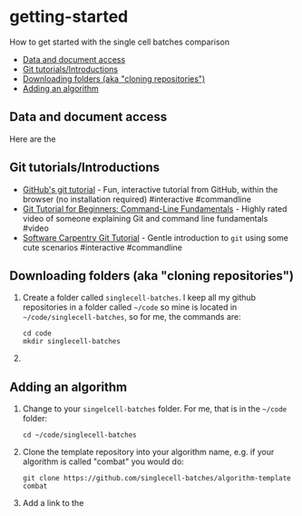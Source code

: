 # getting-started
How to get started with the single cell batches comparison


[TOC]: # " "

- [Data and document access](#data-and-document-access)
- [Git tutorials/Introductions](#git-tutorialsintroductions)
- [Downloading folders (aka "cloning repositories")](#downloading-folders-aka-cloning-repositories)
- [Adding an algorithm](#adding-an-algorithm)

## Data and document access

Here are the


## Git tutorials/Introductions

- [GitHub's git tutorial](https://try.github.io/) - Fun, interactive tutorial from GitHub, within the
  browser (no installation required) #interactive #commandline
- [Git Tutorial for Beginners: Command-Line Fundamentals](https://www.youtube.com/watch?v=HVsySz-h9r4)
  \- Highly rated video of someone explaining Git and command line fundamentals
  \#video
- [Software Carpentry Git Tutorial](https://swcarpentry.github.io/git-novice/)
  \- Gentle introduction to `git` using some cute scenarios #interactive #commandline

## Downloading folders (aka "cloning repositories")


1. Create a folder called `singlecell-batches`. I keep all my github
   repositories in a folder called `~/code` so mine is located in
   `~/code/singlecell-batches`, so for me, the commands are:
   ```
   cd code
   mkdir singlecell-batches
   ```
2.

## Adding an algorithm

1. Change to your `singelcell-batches` folder. For me, that is in the `~/code`
   folder:
    ```
    cd ~/code/singlecell-batches
    ```
2. Clone the template repository into your algorithm name, e.g. if your
   algorithm is called "combat" you would do:

    ```
    git clone https://github.com/singlecell-batches/algorithm-template combat
    ```
3. Add a link to the